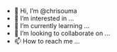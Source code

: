 - 👋 Hi, I’m @chrisouma
- 👀 I’m interested in ...
- 🌱 I’m currently learning ...
- 💞️ I’m looking to collaborate on ...
- 📫 How to reach me ...

<!---
chrisouma/chrisouma is a ✨ special ✨ repository because its `README.md` (this file) appears on your GitHub profile.
You can click the Preview link to take a look at your changes.
--->
